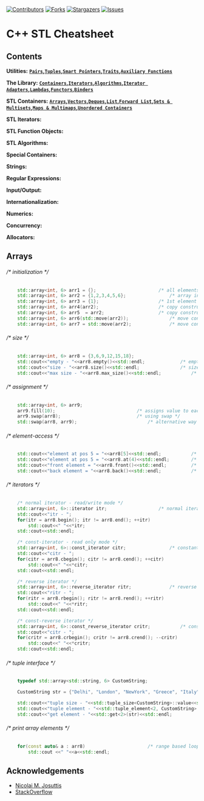 
[![Contributors][contributors-shield]][contributors-url]
[![Forks][forks-shield]][forks-url]
[![Stargazers][stars-shield]][stars-url]
[![Issues][issues-shield]][issues-url]


C++ STL Cheatsheet
===================

Contents
---------
**Utilities:** **[`Pairs`](#pairs)__,__[`Tuples`](#tuples)__,__[`Smart Pointers`](#smartpointers)__,__[`Traits`](#traits)__,__[`Auxiliary Functions`](#auxiliary)**

**The Library:** **[`Containers`](#containers)__,[`Iterators`](#iterators)__,[`Algorithms`](#algorithm)__,[`Iterator Adapters`](#adapters)__,[`Lambdas`](#lambdas)__,[`Functors`](#functors)__,[`Binders`](#binders)**

**STL Containers:** **[`Arrays`](#arrays)__,[`Vectors`](#vectors)__,[`Deques`](#deques)__,[`List`](#list)__,[`Forward List`](#forwardlist)__,[`Sets & Multisets`](#sets)__,[`Maps & Multimaps`](#maps)__,[`Unordered Containers`](#unordered)__**

**STL Iterators:**

**STL Function Objects:**

**STL Algorithms:**

**Special Containers:**

**Strings:**

**Regular Expressions:**

**Input/Output:**

**Internationalization:**

**Numerics:**

**Concurrency:**

**Allocators:**

Arrays
-------
###### _/* initialization */_
```cpp
	std::array<int, 6> arr1 = {};						/* all elements default initialized with 0 */
	std::array<int, 6> arr2 = {1,2,3,4,5,6};				/* array initialized with initializer list */
	std::array<int, 6> arr3 = {1};						/* 1st element is 1, rest all are 0 */
	std::array<int, 6> arr4(arr2);						/* copy constructor */
	std::array<int, 6> arr5  = arr2;					/* copy constructor */
	std::array<int, 6> arr6(std::move(arr2));				/* move constructor */
	std::array<int, 6> arr7 = std::move(arr2);				/* move constructor */
```
###### _/* size */_
```cpp
	std::array<int, 6> arr8 = {3,6,9,12,15,18};
	std::cout<<"empty - "<<arr8.empty()<<std::endl;				/* empty */
	std::cout<<"size - "<<arr8.size()<<std::endl;				/* size */
	std::cout<<"max size - "<<arr8.max_size()<<std::endl;			/* max_size */
```
###### _/* assignment */_
```cpp
	std::array<int, 6> arr9;
	arr9.fill(10);								/* assigns value to each element in array */	
	arr9.swap(arr8);							/* using swap */
	std::swap(arr8, arr9);							/* alternative way - swap */	
```
###### _/* element-access */_
```cpp
	std::cout<<"element at pos 5 = "<<arr8[5]<<std::endl;			/* direct access */
	std::cout<<"element at pos 5 = "<<arr8.at(4)<<std::endl;		/* direct access */
	std::cout<<"front element = "<<arr8.front()<<std::endl;			/* access front element */
	std::cout<<"back element = "<<arr8.back()<<std::endl;			/* access last element */
```
###### _/* iterators */_
```cpp
	/* normal iterator - read/write mode */
	std::array<int, 6>::iterator itr;					/* normal iterator */
	std::cout<<"itr - ";
	for(itr = arr8.begin(); itr != arr8.end(); ++itr)
		std::cout<<" "<<*itr;
	std::cout<<std::endl;

	/* const-iterator - read only mode */
	std::array<int, 6>::const_iterator citr;				/* constant iterator */
	std::cout<<"citr - ";
	for(citr = arr8.cbegin(); citr != arr8.cend(); ++citr)
		std::cout<<" "<<*citr;
	std::cout<<std::endl;

	/* reverse iterator */
	std::array<int, 6>::reverse_iterator ritr;				/* reverse iterator */
	std::cout<<"ritr - ";
	for(ritr = arr8.rbegin(); ritr != arr8.rend(); ++ritr)
		std::cout<<" "<<*ritr;
	std::cout<<std::endl;

	/* const-reverse iterator */
	std::array<int, 6>::const_reverse_iterator critr;			/* constant reverse iterator */
	std::cout<<"citr - ";
	for(critr = arr8.crbegin(); critr != arr8.crend(); --critr)
		std::cout<<" "<<*critr;
	std::cout<<std::endl;
```
###### _/* tuple interface */_
```cpp
	typedef std::array<std::string, 6> CustomString;

	CustomString str = {"Delhi", "London", "NewYork", "Greece", "Italy"};

	std::cout<<"tuple size - "<<std::tuple_size<CustomString>::value<<std::endl;
	std::cout<<"tuple element - "<<std::tuple_element<2, CustomString>::type()<<std::endl;
	std::cout<<"get element - "<<std::get<2>(str)<<std::endl;
```
###### _/* print array elements */_
```cpp
	for(const auto& a : arr8)						/* range based loops */
		std::cout <<" "<<a<<std::endl;
```

## Acknowledgements
* [Nicolai M. Josuttis](http://www.josuttis.com/)
* [StackOverflow](https://stackoverflow.com/)

[contributors-shield]: https://img.shields.io/github/contributors/abhishekvijay/Algorithms-DS.svg?style=flat-square
[contributors-url]: https://github.com/abhishekvijay/Algorithms-DS/graphs/contributors
[forks-shield]: https://img.shields.io/github/forks/abhishekvijay/Algorithms-DS.svg?style=flat-square
[forks-url]: https://github.com/abhishekvijay/Algorithms-DS/network/members
[stars-shield]: https://img.shields.io/github/stars/abhishekvijay/Algorithms-DS.svg?style=flat-square
[stars-url]: https://github.com/abhishekvijay/Algorithms-DS/stargazers
[issues-shield]: https://img.shields.io/github/issues/abhishekvijay/Algorithms-DS.svg?style=flat-square
[issues-url]: https://github.com/abhishekvijay/Algorithms-DS/issues

